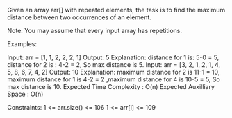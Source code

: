 Given an array arr[] with repeated elements, the task is to find the maximum distance between two occurrences of an element.

Note: You may assume that every input array has repetitions.

Examples:

Input: arr = [1, 1, 2, 2, 2, 1]
Output: 5
Explanation: distance for 1 is: 5-0 = 5, distance for 2 is : 4-2 = 2, So max distance is 5.
Input: arr = [3, 2, 1, 2, 1, 4, 5, 8, 6, 7, 4, 2]
Output: 10
Explanation: maximum distance for 2 is 11-1 = 10, maximum distance for 1 is 4-2 = 2 ,maximum distance for 4 is 10-5 = 5, So max distance is 10.
Expected Time Complexity :  O(n)
Expected Auxilliary Space : O(n)

Constraints:
1 <= arr.size() <= 106
1 <= arr[i] <= 109
